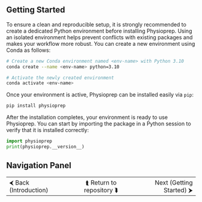 ## Getting Started

To ensure a clean and reproducible setup, it is strongly recommended to create a dedicated Python environment before installing Physioprep. Using an isolated environment helps prevent conflicts with existing packages and makes your workflow more robust. You can create a new environment using Conda as follows:

```bash
# Create a new Conda environment named <env-name> with Python 3.10
conda create --name <env-name> python=3.10

# Activate the newly created environment
conda activate <env-name>
```

Once your environment is active, Physioprep can be installed easily via `pip`:
```bash 
pip install physioprep
```

After the installation completes, your environment is ready to use Physioprep. You can start by importing the package in a Python session to verify that it is installed correctly:
```python
import physioprep
print(physioprep.__version__)
```

## Navigation Panel
<table style="width: 100%; border-collapse: collapse;">
  <tr>
    <td style="text-align: left; padding: 4px 8px; width: 33.33%;">
      <a href="/README.md" style="text-decoration: none;">&#x2B9C; Back (Introduction)</a>
    </td>
    <td style="text-align: center; padding: 4px 8px; width: 33.33%;">
      <a href="/" style="text-decoration: none;">&#x2BAC; Return to repository &#x2BAF;</a>
    </td>
    <td style="text-align: right; padding: 4px 8px; width: 33.33%;">
      <a href="/docs/markdowns/mimic_iii_tk.md" style="text-decoration: none;">Next (Getting Started) &#x2B9E;</a>
    </td>
  </tr>
</table>

